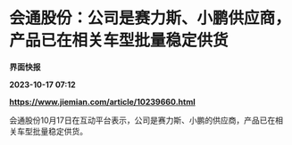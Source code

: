 # 会通股份：公司是赛力斯、小鹏供应商，产品已在相关车型批量稳定供货
**界面快报**

**2023-10-17 07:12**

**https://www.jiemian.com/article/10239660.html**

会通股份10月17日在互动平台表示，公司是赛力斯、小鹏的供应商，产品已在相关车型批量稳定供货。